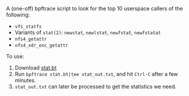 A (one-off) bpftrace script to look for the top 10 userspace callers of the following:
  + `vfs_statfs`
  + Variants of `stat(2)`:
    `newstat`, `newlstat`, `newfstat`, `newfstatat`
  + `nfs4_getattr`
  + `nfs4_xdr_enc_getattr`

To use:
1. Download [stat.bt](https://raw.githubusercontent.com/ksubmsft/stat-bpftrace-demo/main/stat.bt)
2. Run `bpftrace stat.bt|tee stat_out.txt`, and hit `Ctrl-C` after a few minutes.
3. `stat_out.txt` can later be processed to get the statistics we need.
